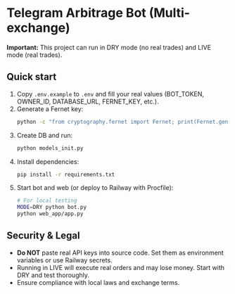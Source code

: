 # Telegram Arbitrage Bot (Multi-exchange)

**Important:** This project can run in DRY mode (no real trades) and LIVE mode (real trades).

## Quick start
1. Copy `.env.example` to `.env` and fill your real values (BOT_TOKEN, OWNER_ID, DATABASE_URL, FERNET_KEY, etc.).
2. Generate a Fernet key:
   ```bash
   python -c "from cryptography.fernet import Fernet; print(Fernet.generate_key().decode())"
   ```
3. Create DB and run:
   ```bash
   python models_init.py
   ```
4. Install dependencies:
   ```bash
   pip install -r requirements.txt
   ```
5. Start bot and web (or deploy to Railway with Procfile):
   ```bash
   # For local testing
   MODE=DRY python bot.py
   python web_app/app.py
   ```

## Security & Legal
- **Do NOT** paste real API keys into source code. Set them as environment variables or use Railway secrets.
- Running in LIVE will execute real orders and may lose money. Start with DRY and test thoroughly.
- Ensure compliance with local laws and exchange terms.
